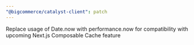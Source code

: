 ```yaml
---
"@bigcommerce/catalyst-client": patch
---
```


Replace usage of Date.now with performance.now for compatibility with upcoming Next.js Composable Cache feature
